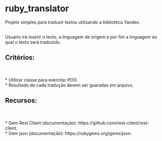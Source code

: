 # ruby_translator
Projeto simples para traduzir textos utilizando a biblioteca Yandex.

</br> Usuário irá inserir o texto, a linguagem de origem e por fim a linguagem ao qual o texto será traduzido.</br>
 <h2>Critérios:</h2></br>
    </br>* Utilizar classe para exercitar POO.
    </br>* Resultado de cada tradução devem ser guaradas em arquivo.

 <h2>Recursos:</h2></br>
     </br>* Gem Rest Client (documentação): https://github.com/rest-client/rest-client.
     </br>* Gem json (documentação): https://rubygems.org/gems/json.
